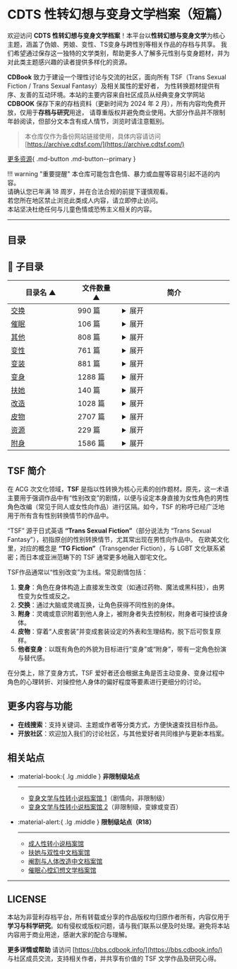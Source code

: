# CDTS 性转幻想与变身文学档案（短篇）

欢迎访问 **CDTS 性转幻想与变身文学档案**！本平台以**性转幻想与变身文学**为核心主题，涵盖了伪娘、男娘、变性、TS变身与跨性别等相关作品的存档与共享。
我们希望通过保存这一独特的文学类别，帮助更多人了解多元性别与变身题材，并为对此类主题感兴趣的读者提供多样化的资源。

**CDBook** 致力于建设一个理性讨论与交流的社区，面向所有 TSF（Trans Sexual Fiction / Trans Sexual Fantasy）及相关属性的爱好者，
为性转换题材提供有序、友善的互动环境。本站的主要内容来自社区成员从经典变身文学网站 **CDBOOK** 保存下来的存档资料（更新时间为 2024 年 2 月），所有内容均免费开放，仅用于**存档与研究**用途，
请尊重版权并避免商业使用。大部分作品并不限制年龄阅读，但部分文本含有成人情节，浏览时请注意甄别。

> 本仓库仅作为备份网站链接使用，具体内容请访问 [https://archive.cdtsf.com/](https://archive.cdtsf.com/)

[更多资源](https://cdtsf.com/){ .md-button .md-button--primary }

!!! warning "重要提醒"
    本仓库可能包含色情、暴力或血腥等容易引起不适的内容。  
    请确认您已年满 18 周岁，并在合法合规的前提下谨慎观看。  
    若您所在地区禁止浏览此类成人内容，请立即停止访问。  
    本站坚决杜绝任何与儿童色情或恐怖主义相关的内容。

---

## 目录


## 📁 子目录

<table>
<thead><tr>
<th style="width: 30%" data-sortable="true" data-sort-direction="asc" data-sort-type="text">目录名 ▲</th>
<th style="width: 20%" data-sortable="true" data-sort-direction="asc" data-sort-type="text">文件数量 ▲</th>
<th style="width: 50%">简介</th>
</tr></thead>
<tbody>
<tr data-name="交换" data-count="990" data-date="0000-00-00">
                <td><a href="https://archive.cdtsf.com/交换" class="md-button">交换</a></td>
                <td class="count-cell">990 篇</td>
                <td class="description-cell"><details markdown>
                    <summary>展开</summary>
                    <div class="description">
                        本档案馆的内容围绕一个名为“交换”（主人公通过某种方式与他人交换身体或性别）的主题，包含多种形式的性别变换与跨性别文学作品，涵盖了伪娘、变身、性转和跨性别等相关小说。这些文本通过生动的叙述和丰富的情感，在探讨性别认同、自我探索与社会角色的背景下，描绘了角色在身份变化过程中的心理挣扎与成长。

例如，故事《47岁的已婚大叔，变成了自己儿子的女友》中，主人公经历了身份的改变，从一名成熟的上班族转化为年轻的女高中生，探索了角色如何在新身份下生活以及对于性别角色的深思。又如，短篇小说《A Simple Twist of Fate》通过夫妻之间的身体交换，巧妙讨论了性别角色的变化与自我认知问题。伴随剧情发展，角色们如何面对自身的身体与性别状态，以及与他人关系的变化，是作品中反复出现的主题。

同时，该系列中跨性别小说如《Assuming the Position》与《SCARLET》更深入探讨了角色在经历性别转变后的心理状态与社会认同，展现出一种从羞愧到自我接纳的转变过程。无论是窥探他人生活的冒险，还是内心深处的反思，这些作品都刻画了角色感受到的复杂情感与社会压力。此外，一些文本亦适度包含性暗示，进一步推动了对于性别与社会关系的思考。
                        <br>文件数量：990 篇
                    </div>
                </details></td>
            </tr>
<tr data-name="催眠" data-count="106" data-date="0000-00-00">
                <td><a href="https://archive.cdtsf.com/催眠" class="md-button">催眠</a></td>
                <td class="count-cell">106 篇</td>
                <td class="description-cell"><details markdown>
                    <summary>展开</summary>
                    <div class="description">
                        本仓库收录了以催眠为主题的多元性别小说，主要探索性别转变、催眠控制及角色认同等主题。每篇作品都围绕个体在催眠环境中的身份变化和心理冲突展开，涉及从男性到女性的转变、对身体和欲望的重新认知等深层次探索。例如，《我是腿控，但我那拥有凭依能力的挚友是巨乳控！》展示了主人公通过催眠控制他人，以及被催眠者在精神和身体上的双重挣扎。《3号催眠系统》则着重描写了催眠在权力和感情关系中的复杂性，特别是复仇与操控的主题。此外，《AI信仰》将催眠与未来科技结合，探讨了人类如何在AI统治下寻求自我认同。其他如《女体催眠机器》、《我是谁？》等作品也在不同维度上讲述了性别认同与自我探索的故事，每篇小说都通过细腻的心理描写和情感交流呈现角色的内心世界与变化。整体而言，这些作品展现了性别及身份的多样性，以及个体对自我认知的复杂追求。
                        <br>文件数量：106 篇
                    </div>
                </details></td>
            </tr>
<tr data-name="其他" data-count="808" data-date="0000-00-00">
                <td><a href="https://archive.cdtsf.com/其他" class="md-button">其他</a></td>
                <td class="count-cell">808 篇</td>
                <td class="description-cell"><details markdown>
                    <summary>展开</summary>
                    <div class="description">
                        本目录包含了一系列关于多元性别、性别转换、跨性别以及相关主题的小说作品。这些作品通过奇幻和虚拟的背景，探索角色在面对身体和身份变化时内心的挣扎与自我认知，呈现丰富的情感和复杂的人际关系。通过详细的情节描述与人物内心独白，读者能够深入理解个人在探索性别认同过程中所经历的困惑与接受。每一部作品都各自独立，展现不同的故事背景和主题，如性别转化、身份危机、家庭关系等。

例如，《108欲魔器--主器--苍茫界》讲述主角秦龙在异界的成长与自我发现，而《2022年男孩子改造计划》则描绘了一项极具争议性的性别改造计划对男孩心理的影响。再如，《CD世界OL》系列通过设定角色在虚拟游戏中经历性别转变，反映了不同角色对性别和身份的认同过程。整体上，这些作品都集中于性别认同和自我探索的核心主题，同时包含一些限制级内容，适合学术研究与探索使用。

此外，像《Kat's Eyes》系列则通过催眠和身份转换的情节，探讨了性别角色的模糊与探索，使角色面临与自我认同的复杂关系。每个故事都通过生动的营销和人物关系，帮助人们理解在现代社会中多元性别的表现与接受。无论是通过奇幻的冒险，还是通过个体的内心独白，这些故事反映了当代社会对性别认同和自我表达的新认识和思考。
                        <br>文件数量：808 篇
                    </div>
                </details></td>
            </tr>
<tr data-name="变性" data-count="761" data-date="0000-00-00">
                <td><a href="https://archive.cdtsf.com/变性" class="md-button">变性</a></td>
                <td class="count-cell">761 篇</td>
                <td class="description-cell"><details markdown>
                    <summary>展开</summary>
                    <div class="description">
                        本目录内容涉及多篇关于变性、性别认同及相关主题的小说，涵盖了角色在性别身份转换过程中的心理挣扎与个人探索。这些作品深入探讨了个体在面对社会期待与自我认知之间的复杂关系，涉及的议题包括跨性别、伪娘/男娘、变身等多元性别主题。作品经典地展现了角色的内心世界、亲密关系以及周遭环境对其性别认同的影响。

小说《姐姐回来了》围绕两位龙凤胎唐玖和唐璇的成长故事，探讨了性别认同与家庭教育对个体自我认知的影响。唐玖在与妹妹亲密的交流中，逐渐揭示自己的真实性别，自我认同的挣扎在故事中占据重要地位。另一篇《AV改变我》则描绘了男性奈奈因经济压力而进入AV行业的经历，刻画了他在接受性别转换手术过程中的心理变化与社会适应问题。

《A breast of the times》便是一位男性因赌债而被迫接受隆胸手术的故事，展现了一种因外部压力而进行的自我认知转变。同时，《CFO到娇俏秘书之路》揭示了主角贝斯在丈夫性别认同变化的背景下的情感挣扎，反映了现代婚姻中的复杂性。

其他文件如《DTX之新生》系列，包含了多层次的角色关系与性别认同的转变，侧重探讨了角色在切换身份过程中所经历的情感纠葛与社会适应。这些作品共同构成了一个多样而深刻的跨性别文学档案，旨在提供对性别认同、社会角色与个人选择之间复杂关系的探讨。
                        <br>文件数量：761 篇
                    </div>
                </details></td>
            </tr>
<tr data-name="变装" data-count="881" data-date="0000-00-00">
                <td><a href="https://archive.cdtsf.com/变装" class="md-button">变装</a></td>
                <td class="count-cell">881 篇</td>
                <td class="description-cell"><details markdown>
                    <summary>展开</summary>
                    <div class="description">
                        本目录下的文本文件属于变装主题的文学作品汇集，展现了变装（主人公通过服装、化妆等方式改变性别表达）的主题。每个文件内容各具特色，展现了人物在性别认同、形象转换及自我探索方面的丰富经历和复杂情感。其中《CDTG系统》系列通过一名年轻男子沈顺杰与一个神秘系统互动的故事，深刻探讨了性别转换与内心挣扎的主题。他在新家中发现的奇异图腾不仅开启了他与CDTG系统的对话，更引发了关于身份与认同的深层思考。另一个故事中，主角林承贤在追逐内心欲望的同时，面对与邻居沈顺杰的微妙关系，探索女装的各种可能性，以及自我认同的转变。整体而言，这些作品不仅描绘了跨性别者在面对外界和内心矛盾时的挣扎，还展示了他们在追求自我认同和性的探索过程中所经历的成长与心理变化。每部作品都采用生动的叙述方式，深入刻画角色背景及心理状态，并结合了一系列与性别角色相关的情节，丰富了读者对性别多样性和个体认同的理解，具有很高的研究价值。
                        <br>文件数量：881 篇
                    </div>
                </details></td>
            </tr>
<tr data-name="变身" data-count="1288" data-date="0000-00-00">
                <td><a href="https://archive.cdtsf.com/变身" class="md-button">变身</a></td>
                <td class="count-cell">1288 篇</td>
                <td class="description-cell"><details markdown>
                    <summary>展开</summary>
                    <div class="description">
                        目录包含了与变身主题（主人公通过某种方式变成另一种性别）紧密相连的作品，其中，《CdBook》杂志创刊号详细介绍了网络红人林涵茹的变性故事，探讨了性别认同的挑战和现代社会对多元性别的接受。接下来的文本，《铁金刚永化艳女郎》系列展现了特工詹姆斯·邦德在被变身为女性后的冒险与挣扎，深入分析了角色对于女性身份的认同与冲突，以及伴随变化而来的情感波动。
                        <br>文件数量：1288 篇
                    </div>
                </details></td>
            </tr>
<tr data-name="扶她" data-count="140" data-date="0000-00-00">
                <td><a href="https://archive.cdtsf.com/扶她" class="md-button">扶她</a></td>
                <td class="count-cell">140 篇</td>
                <td class="description-cell"><details markdown>
                    <summary>展开</summary>
                    <div class="description">
                        本目录涉及扶她相关的主题，扶她在ACG文化中，特指同时拥有两性的性特征(胸部、性器官等)的角色，亦即俗称的两性人。这是一种架空的属性。扶她题材的作品通常会探讨性别认同、身体变化和自我认知等主题，常见于动漫、漫画和小说等媒介中。这类作品可能包含情色元素，但也有一些作品更侧重于探讨性别认同和社会关系等深层议题。
                        <br>文件数量：140 篇
                    </div>
                </details></td>
            </tr>
<tr data-name="改造" data-count="1028" data-date="0000-00-00">
                <td><a href="https://archive.cdtsf.com/改造" class="md-button">改造</a></td>
                <td class="count-cell">1028 篇</td>
                <td class="description-cell"><details markdown>
                    <summary>展开</summary>
                    <div class="description">
                        本目录名为“改造”，涉及人体改造和性别改造等题材。每篇小说在情节构建上各具特色，通过不同角色的经历，深入探讨性别身份与自我认知的复杂关系。这些作品不仅展现了角色的外在变化，还深入反映了角色内部的情感波动与心理挣扎。例如，名为《某种感知》的小说通过网络聊天室的浪漫互动，探索了爱情与身份之间的关系；而《願望人生》则侧重于在儿童角色蔡斯的身上，展现其对性别认同与自我接受的逐步成长过程。

许多故事中运用了手机应用程式作为情节驱动的工具，如《換字APP》，此系列作品通过角色的性别和欲望变换，挑战了社会对于性别界限的固定看法。这些故事包含成人向内容，涉及性暗示、色情情节，同时也为研究者提供了丰富的关于性别流动性与认同的素材。其他如《克洛伊女仆》系列则通过角色的逆境遭遇，展现了在权力与性别角色压迫下的身心挣扎。此外，《祝颜秀》系列通过访谈式的叙述，描绘了当代跨性别者面临的身份与社会认同议题，值得关注。总的来说，整个目录展现了多元性别叙事的深邃与复杂，适合于对变性与性别流动的深入研究与探索。
                        <br>文件数量：1028 篇
                    </div>
                </details></td>
            </tr>
<tr data-name="皮物" data-count="2707" data-date="0000-00-00">
                <td><a href="https://archive.cdtsf.com/皮物" class="md-button">皮物</a></td>
                <td class="count-cell">2707 篇</td>
                <td class="description-cell"><details markdown>
                    <summary>展开</summary>
                    <div class="description">
                        本目录主要收录了与皮物（通过披上人皮或类似的一些具有神奇力量的物品），进行性别流动和性别转换的小说。
例如，《108欲魔器--俪皮02》围绕一位新转来的女生梅梦蝶展开，展现了大学生对于美的追求与性别认同的微妙探讨，使人物间的情感交织在校园社交中悄然流动。{{抒情与讽刺共存}}。《108欲魔器--副器--番多拉魔盒01-06》聚焦于男主翔龙与女友沧海欣之间的故事，通过魔盒的设定揭示了角色的性别转换及自我认知的冲突，含有性相关元素而引发的体验与思考。此外，《2078届燕南学院系列》将背景设置在一所有性别转换机制的学校，围绕李涵及其同学们展开，探讨了性别与身份认同的关系，包括测试、角色扮演及校园生活中的互动，以及青春期所带来的各种情感与心理的复杂性。
整个目录涉及的文本中，角色们在性别认同和自我探索的过程中经历了身体与心理的双重转变，注重展现角色在面对外界评价时的脆弱感受，这有助于读者深刻理解跨性别者在现代社会中的挑战与复杂身份认同。作品之间相互联系，共同构成了一个丰富多彩的性别文化生态，展现了青年人在成长过程中对性别、身份及自我认同的探索与反思。
                        <br>文件数量：2707 篇
                    </div>
                </details></td>
            </tr>
<tr data-name="资源" data-count="229" data-date="0000-00-00">
                <td><a href="https://archive.cdtsf.com/资源" class="md-button">资源</a></td>
                <td class="count-cell">229 篇</td>
                <td class="description-cell"><details markdown>
                    <summary>展开</summary>
                    <div class="description">
                        该资料库包含了一系列与性别认同及其探索相关的小说文本。在这些作品中，主要围绕着性别转换、伪娘、跨性别等主题，探究了角色内心的挣扎与成长。故事不仅涉及性别角色的互换，还描绘了在这一过程中，人物所面临的社会框架和情感冲突。有些作品绘制了一个复杂的情感网，如格雷格与索菲亚的婚姻，透过彼此的理解与担当，更加深入地揭示了跨性别者在社会中所经历的压力与挑战。 在《欲魔器》中，男主陆冥的成长经历不仅充满了对个人欲望的探索，更是在权力与性别角色的冲突中体现出对身份认同的追寻。在《AN_EASY_MISTAKE》中，通过探讨婚姻与性别认同的关系，让人们感受到角色在自我认同上的挣扎与成长。整体上，这些作品结合了奇幻与现实的元素，深刻描绘了复杂人性及其所追求的认同感，为读者提供了丰富的理解和思考的空间。
                        <br>文件数量：229 篇
                    </div>
                </details></td>
            </tr>
<tr data-name="附身" data-count="1586" data-date="0000-00-00">
                <td><a href="https://archive.cdtsf.com/附身" class="md-button">附身</a></td>
                <td class="count-cell">1586 篇</td>
                <td class="description-cell"><details markdown>
                    <summary>展开</summary>
                    <div class="description">
                        本目录下包括多个以附身（主人公因为某些原因附身在不同性别的人身上）为主题的小说片段，其中，《108欲魔器—副器—太极子母镜》和《祝融耳环》系列作品深入探讨了家庭关系、成长与性别认同的复杂性，通过生动的角色互动和情感冲突，展现了年轻人面对身份变化时的挣扎与探索。诸多角色在故事中经历身体和身份的转变，反映出人物内心的矛盾和变化。如《游仙枕》系列，主角通过灵魂附身体验他人的生活，以此探讨性别认同和自我意识的觉醒。在轻松幽默的表象下，这些作品常常包裹着深刻的情感描写和社会议题，使得读者不仅能享受故事的趣味，也能思考与性别相关的深层次问题。此外，部分内容涉及可能敏感的情节与性暗示，适合特定受众研究相关课题。
                        <br>文件数量：1586 篇
                    </div>
                </details></td>
            </tr>
</tbody>
</table>


## TSF 简介

在 ACG 次文化领域，**TSF** 是指以性转换为核心元素的创作题材。原先，这一术语主要用于强调作品中有“性别改变”的剧情，以便与设定本身直接为女性角色的男性角色改编（常见于同人或女性向作品）进行区隔。如今，TSF 的称呼已经广泛地用于所有含有性别转换情节的作品中。

“TSF” 源于日式英语 **“Trans Sexual Fiction”**（部分说法为 “Trans Sexual Fantasy”），初指原创的性别转换情节，尤其常出现在男性向作品中。 在欧美文化里，对应的概念是 **“TG Fiction”**（Transgender Fiction），与 LGBT 文化联系紧密；而日本或亚洲范畴下的 TSF 通常更多地融入御宅文化。

TSF作品通常以“性别改变”为主线。常见剧情包括：  

1. **变身**：角色在身体构造上直接发生改变（如通过药物、魔法或黑科技），由男性变为女性或反之。  
2. **交换**：通过大脑或灵魂互换，让角色获得不同性别的身体。  
3. **附身**：灵魂或意识附着到他人身上，被附身者失去控制权，附身者可操控该身体。  
4. **皮物**：穿着“人皮套装”并变成套装设定的外表和生理结构，脱下后可恢复原样。  
5. **他者变身**：以既有角色的外貌为目标进行“变身”或“附身”，带有一定角色扮演与替代感。

在分类上，除了变身方式，TSF 爱好者还会根据主角是否主动变身、变身过程中角色的心理转折、对操控他人身体的偏好程度等要素进行更细分的讨论。

## 更多内容与功能

- **在线搜索**：支持关键词、主题或作者等分类方式，方便快速查找目标作品。  
- **开放社区**：欢迎加入我们的讨论社区，与其他爱好者共同维护与更新本档案。

## 相关站点

<div class="grid cards" markdown>

-   :material-book:{ .lg .middle } __非限制级站点__

    ---

    - [变身文学与性转小说档案馆 1](https://novel.transchinese.org)（剧情向，非限制级）
    - [变身文学与性转小说档案馆 2](https://xnovel.transchinese.org)（非限制级，变嫁或变百）

-   :material-alert:{ .lg .middle } __限制级站点（R18）__

    ---

    - [成人性转小说档案馆](https://snovel.cdtsf.com/)
    - [扶她与双性中文档案馆](https://fnovel.cdtsf.com/)
    - [阉割与人体改造中文档案馆](https://enovel.cdtsf.com/)
    - [催眠心控幻想文学档案馆](https://mc.cdtsf.com/)

</div>

---

## LICENSE

本站为非营利存档平台，所有转载或分享的作品版权均归原作者所有，内容仅用于**学习与科学研究**。如有侵权或版权问题，请与我们联系以便及时处理。避免将本站内容用于商业用途，感谢大家的配合与理解。

**更多详情或帮助** 请访问 [https://bbs.cdbook.info/](https://bbs.cdbook.info/) 与社区成员交流，支持相关作者，并共享有价值的 TSF 文学作品及研究心得。

